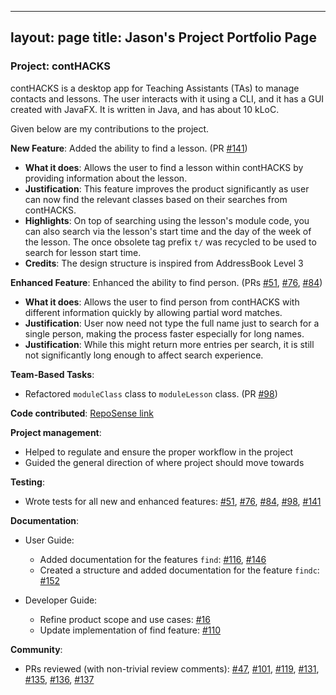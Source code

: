 ---
layout: page
title: Jason's Project Portfolio Page
 ---

### Project: contHACKS

contHACKS is a desktop app for Teaching Assistants (TAs) to manage contacts and lessons. The user interacts with it using a CLI, and it has a GUI created with JavaFX. It is written in Java, and has about 10 kLoC.

Given below are my contributions to the project.

**New Feature**: Added the ability to find a lesson. (PR [#141](https://github.com/AY2122S1-CS2103T-T09-2/tp/pull/141))
* **What it does**: Allows the user to find a lesson within contHACKS by providing information about the lesson.
* **Justification**: This feature improves the product significantly as user can now find the relevant classes based on their searches from contHACKS.
* **Highlights**: On top of searching using the lesson's module code, you can also search via the lesson's start time and the day of the week of the lesson. The once obsolete tag prefix `t/` was recycled to be used to search for lesson start time.
* **Credits**: The design structure is inspired from AddressBook Level 3

**Enhanced Feature**: Enhanced the ability to find person. (PRs [#51](https://github.com/AY2122S1-CS2103T-T09-2/tp/pull/51), [#76](https://github.com/AY2122S1-CS2103T-T09-2/tp/pull/76), [#84](https://github.com/AY2122S1-CS2103T-T09-2/tp/pull/84))
* **What it does**: Allows the user to find person from contHACKS with different information quickly by allowing partial word matches.
* **Justification**: User now need not type the full name just to search for a single person, making the process faster especially for long names.
* **Justification**: While this might return more entries per search, it is still not significantly long enough to affect search experience.

**Team-Based Tasks**: 
* Refactored `moduleClass` class to `moduleLesson` class. (PR [#98](https://github.com/AY2122S1-CS2103T-T09-2/tp/pull/98))

**Code contributed**: [RepoSense link](https://nus-cs2103-ay2122s1.github.io/tp-dashboard/?search=&sort=groupTitle&sortWithin=title&timeframe=commit&mergegroup=&groupSelect=groupByRepos&breakdown=true&checkedFileTypes=docs~functional-code~test-code~other&since=2021-09-17&tabOpen=true&tabType=authorship&zFR=false&tabAuthor=jason-ng-zq99&tabRepo=AY2122S1-CS2103T-T09-2%2Ftp%5Bmaster%5D&authorshipIsMergeGroup=false&authorshipFileTypes=docs~functional-code~test-code~other&authorshipIsBinaryFileTypeChecked=false)

**Project management**:
* Helped to regulate and ensure the proper workflow in the project
* Guided the general direction of where project should move towards

**Testing**:
* Wrote tests for all new and enhanced features:
  [#51](https://github.com/AY2122S1-CS2103T-T09-2/tp/pull/51),
  [#76](https://github.com/AY2122S1-CS2103T-T09-2/tp/pull/76),
  [#84](https://github.com/AY2122S1-CS2103T-T09-2/tp/pull/84),
  [#98](https://github.com/AY2122S1-CS2103T-T09-2/tp/pull/98),
  [#141](https://github.com/AY2122S1-CS2103T-T09-2/tp/pull/141)

**Documentation**:
* User Guide:
    * Added documentation for the features `find`: [#116](https://github.com/AY2122S1-CS2103T-T09-2/tp/pull/116), [#146](https://github.com/AY2122S1-CS2103T-T09-2/tp/pull/146)
    * Created a structure and added documentation for the feature `findc`: [#152](https://github.com/AY2122S1-CS2103T-T09-2/tp/pull/152)

* Developer Guide:
    * Refine product scope and use cases: [#16](https://github.com/AY2122S1-CS2103T-T09-2/tp/pull/16)
    * Update implementation of find feature: [#110](https://github.com/AY2122S1-CS2103T-T09-2/tp/pull/110)

**Community**:
* PRs reviewed (with non-trivial review comments):
  [#47](https://github.com/AY2122S1-CS2103T-T09-2/tp/pull/47),
  [#101](https://github.com/AY2122S1-CS2103T-T09-2/tp/pull/101),
  [#119](https://github.com/AY2122S1-CS2103T-T09-2/tp/pull/119),
  [#131](https://github.com/AY2122S1-CS2103T-T09-2/tp/pull/131),
  [#135](https://github.com/AY2122S1-CS2103T-T09-2/tp/pull/135),
  [#136](https://github.com/AY2122S1-CS2103T-T09-2/tp/pull/136),
  [#137](https://github.com/AY2122S1-CS2103T-T09-2/tp/pull/137)
